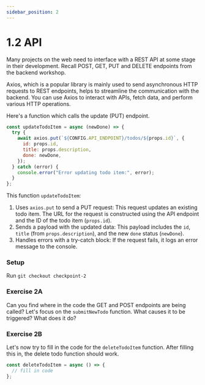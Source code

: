 ```yaml
---
sidebar_position: 2
---
```


# 1.2 API

Many projects on the web need to interface with a REST API at some stage in their development. Recall POST, GET, PUT and DELETE endpoints from the backend workshop.

Axios, which is a popular library is mainly used to send asynchronous HTTP requests to REST endpoints, helps to streamline the communication with the backend. You can use Axios to interact with APIs, fetch data, and perform various HTTP operations.

Here's a function which calls the update (PUT) endpoint.

```jsx
const updateTodoItem = async (newDone) => {
  try {
    await axios.put(`${CONFIG.API_ENDPOINT}/todos/${props.id}`, {
      id: props.id,
      title: props.description,
      done: newDone,
    });
  } catch (error) {
    console.error("Error updating todo item:", error);
  }
};
```

This function `updateTodoItem`:

1. Uses `axios.put` to send a PUT request: This request updates an existing todo item. The URL for the request is constructed using the API endpoint and the ID of the todo item (`props.id`).
2. Sends a payload with the updated data: This payload includes the `id`, `title` (from `props.description`), and the new `done` status (`newDone`).
3. Handles errors with a try-catch block: If the request fails, it logs an error message to the console.

### Setup

Run `git checkout checkpoint-2`

### Exercise 2A

Can you find where in the code the GET and POST endpoints are being called? Let's focus on the `submitNewTodo` function. What causes it to be triggered? What does it do?

### Exercise 2B

Let's now try to fill in the code for the `deleteTodoItem` function. After filling this in, the delete todo function should work.

```jsx
const deleteTodoItem = async () => {
  // fill in code
};
```
